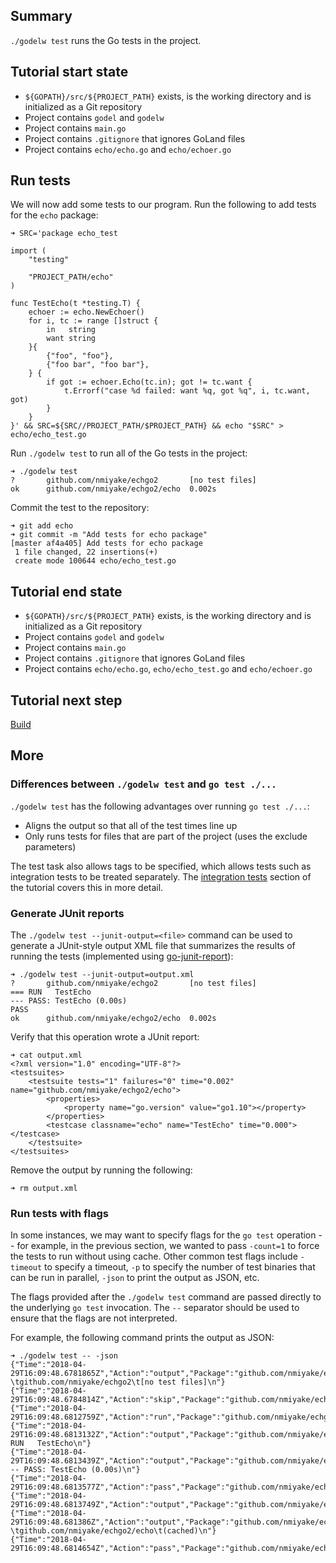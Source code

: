 Summary
-------
`./godelw test` runs the Go tests in the project.

Tutorial start state
--------------------
* `${GOPATH}/src/${PROJECT_PATH}` exists, is the working directory and is initialized as a Git repository
* Project contains `godel` and `godelw`
* Project contains `main.go`
* Project contains `.gitignore` that ignores GoLand files
* Project contains `echo/echo.go` and `echo/echoer.go`

Run tests
---------
We will now add some tests to our program. Run the following to add tests for the `echo` package:

```
➜ SRC='package echo_test

import (
	"testing"

	"PROJECT_PATH/echo"
)

func TestEcho(t *testing.T) {
	echoer := echo.NewEchoer()
	for i, tc := range []struct {
		in   string
		want string
	}{
		{"foo", "foo"},
		{"foo bar", "foo bar"},
	} {
		if got := echoer.Echo(tc.in); got != tc.want {
			t.Errorf("case %d failed: want %q, got %q", i, tc.want, got)
		}
	}
}' && SRC=${SRC//PROJECT_PATH/$PROJECT_PATH} && echo "$SRC" > echo/echo_test.go
```

Run `./godelw test` to run all of the Go tests in the project:

```
➜ ./godelw test
?   	github.com/nmiyake/echgo2     	[no test files]
ok  	github.com/nmiyake/echgo2/echo	0.002s
```

Commit the test to the repository:

```
➜ git add echo
➜ git commit -m "Add tests for echo package"
[master af4a405] Add tests for echo package
 1 file changed, 22 insertions(+)
 create mode 100644 echo/echo_test.go
```

Tutorial end state
------------------
* `${GOPATH}/src/${PROJECT_PATH}` exists, is the working directory and is initialized as a Git repository
* Project contains `godel` and `godelw`
* Project contains `main.go`
* Project contains `.gitignore` that ignores GoLand files
* Project contains `echo/echo.go`, `echo/echo_test.go` and `echo/echoer.go`

Tutorial next step
------------------
[Build](https://github.com/palantir/godel/wiki/Build)

More
----
### Differences between `./godelw test` and `go test ./...`
`./godelw test` has the following advantages over running `go test ./...`:

* Aligns the output so that all of the test times line up
* Only runs tests for files that are part of the project (uses the exclude parameters)

The test task also allows tags to be specified, which allows tests such as integration tests to be treated separately.
The [integration tests](https://github.com/palantir/godel/wiki/Integration-Tests) section of the tutorial covers this
in more detail.

### Generate JUnit reports
The `./godelw test --junit-output=<file>` command can be used to generate a JUnit-style output XML file that summarizes
the results of running the tests (implemented using [go-junit-report](https://github.com/jstemmer/go-junit-report)):

```
➜ ./godelw test --junit-output=output.xml
?   	github.com/nmiyake/echgo2     	[no test files]
=== RUN   TestEcho
--- PASS: TestEcho (0.00s)
PASS
ok  	github.com/nmiyake/echgo2/echo	0.002s
```

Verify that this operation wrote a JUnit report:

```
➜ cat output.xml
<?xml version="1.0" encoding="UTF-8"?>
<testsuites>
	<testsuite tests="1" failures="0" time="0.002" name="github.com/nmiyake/echgo2/echo">
		<properties>
			<property name="go.version" value="go1.10"></property>
		</properties>
		<testcase classname="echo" name="TestEcho" time="0.000"></testcase>
	</testsuite>
</testsuites>
```

Remove the output by running the following:

```
➜ rm output.xml
```

### Run tests with flags
In some instances, we may want to specify flags for the `go test` operation -- for example, in the previous section, we
wanted to pass `-count=1` to force the tests to run without using cache. Other common test flags include `-timeout` to
specify a timeout, `-p` to specify the number of test binaries that can be run in parallel, `-json` to print the output
as JSON, etc.

The flags provided after the `./godelw test` command are passed directly to the underlying `go test` invocation. The
`--` separator should be used to ensure that the flags are not interpreted.

For example, the following command prints the output as JSON:

```
➜ ./godelw test -- -json
{"Time":"2018-04-29T16:09:48.6781865Z","Action":"output","Package":"github.com/nmiyake/echgo2","Output":"?   \tgithub.com/nmiyake/echgo2\t[no test files]\n"}
{"Time":"2018-04-29T16:09:48.6784814Z","Action":"skip","Package":"github.com/nmiyake/echgo2","Elapsed":0}
{"Time":"2018-04-29T16:09:48.6812759Z","Action":"run","Package":"github.com/nmiyake/echgo2/echo","Test":"TestEcho"}
{"Time":"2018-04-29T16:09:48.6813132Z","Action":"output","Package":"github.com/nmiyake/echgo2/echo","Test":"TestEcho","Output":"=== RUN   TestEcho\n"}
{"Time":"2018-04-29T16:09:48.6813439Z","Action":"output","Package":"github.com/nmiyake/echgo2/echo","Test":"TestEcho","Output":"--- PASS: TestEcho (0.00s)\n"}
{"Time":"2018-04-29T16:09:48.6813577Z","Action":"pass","Package":"github.com/nmiyake/echgo2/echo","Test":"TestEcho","Elapsed":0}
{"Time":"2018-04-29T16:09:48.6813749Z","Action":"output","Package":"github.com/nmiyake/echgo2/echo","Output":"PASS\n"}
{"Time":"2018-04-29T16:09:48.681386Z","Action":"output","Package":"github.com/nmiyake/echgo2/echo","Output":"ok  \tgithub.com/nmiyake/echgo2/echo\t(cached)\n"}
{"Time":"2018-04-29T16:09:48.6814654Z","Action":"pass","Package":"github.com/nmiyake/echgo2/echo","Elapsed":0}
```
